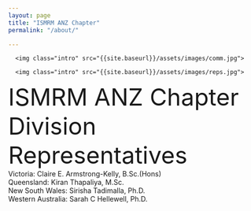 ```yaml
---
layout: page
title: "ISMRM ANZ Chapter"
permalink: "/about/"

---
```


<div class="rounded mb-5 hero">
     
      <img class="intro" src="{{site.baseurl}}/assets/images/comm.jpg">      
      
</div>

<div class="rounded mb-5 hero">
     
      <img class="intro" src="{{site.baseurl}}/assets/images/reps.jpg">      
      
</div>


<font size=8 weight=bold> ISMRM ANZ Chapter Division Representatives </font>
<br>
Victoria: Claire E. Armstrong-Kelly, B.Sc.(Hons)
<br>
Queensland: Kiran Thapaliya, M.Sc.
<br>
New South Wales: Sirisha Tadimalla, Ph.D.
<br>
Western Australia: Sarah C Hellewell, Ph.D.
